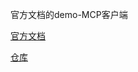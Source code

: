 官方文档的demo-MCP客户端

[官方文档](https://modelcontextprotocol.io/quickstart/client)

[仓库](https://github.com/modelcontextprotocol/quickstart-resources/tree/main/weather-server-typescript)